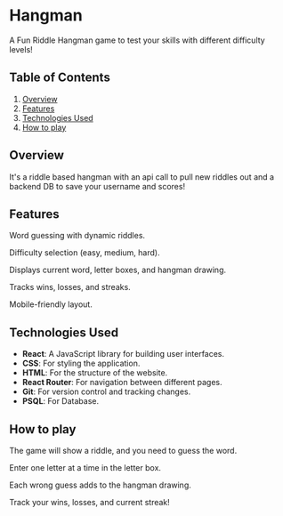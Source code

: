 # Hangman

A Fun Riddle Hangman game to test your skills with different difficulty levels!

## Table of Contents

1. [Overview](#overview)
2. [Features](#features)
3. [Technologies Used](#technologies-used)
4. [How to play](#How-to-play)

## Overview

It's a riddle based hangman with an api call to pull new riddles out and a backend DB to save your username and scores!

## Features

Word guessing with dynamic riddles.

Difficulty selection (easy, medium, hard).

Displays current word, letter boxes, and hangman drawing.

Tracks wins, losses, and streaks.

Mobile-friendly layout.

## Technologies Used

- **React**: A JavaScript library for building user interfaces.
- **CSS**: For styling the application.
- **HTML**: For the structure of the website.
- **React Router**: For navigation between different pages.
- **Git**: For version control and tracking changes.
- **PSQL**: For Database.

## How to play

The game will show a riddle, and you need to guess the word.

Enter one letter at a time in the letter box.

Each wrong guess adds to the hangman drawing.

Track your wins, losses, and current streak!
